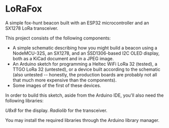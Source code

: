 # LoRaFox
A simple fox-hunt beacon built with an ESP32 microcontroller and an SX1278 LoRa transceiver.


This project consists of the following components:

   * A simple schematic describing how you might build a beacon using a NodeMCU-32S, an SX1278, and an SSD1306-based I2C OLED display, both as a KiCad document and in a JPEG image.
   * An Arduino sketch for programming a Heltec WiFi LoRa 32 (tested), a TTGO LoRa 32 (untested), or a device built according to the schematic (also untested -- honestly, the production boards are probably not all that much more expensive than the components).
   * Some images of the first of these devices.
   
In order to build this sketch, aside from the Arduino IDE, you'll also need the following libraries:
   
   *U8x8* for the display.
   *Radiolib* for the transceiver.
   
You may install the required libraries through the Arduino library manager.   

